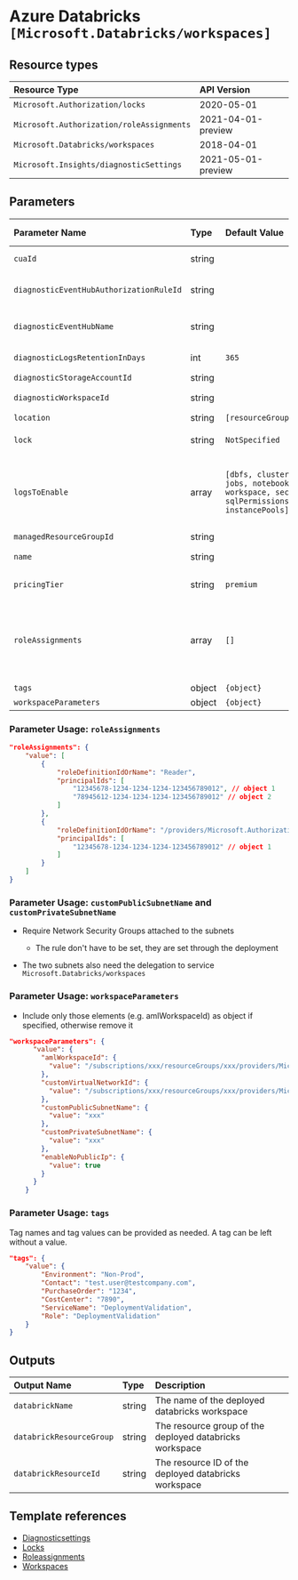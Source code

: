 # Azure Databricks `[Microsoft.Databricks/workspaces]`

## Resource types

| Resource Type | API Version |
| :-- | :-- |
| `Microsoft.Authorization/locks` | 2020-05-01 |
| `Microsoft.Authorization/roleAssignments` | 2021-04-01-preview |
| `Microsoft.Databricks/workspaces` | 2018-04-01 |
| `Microsoft.Insights/diagnosticSettings` | 2021-05-01-preview |

## Parameters

| Parameter Name | Type | Default Value | Possible Values | Description |
| :-- | :-- | :-- | :-- | :-- |
| `cuaId` | string |  |  | Optional. Customer Usage Attribution ID (GUID). This GUID must be previously registered |
| `diagnosticEventHubAuthorizationRuleId` | string |  |  | Optional. Resource ID of the diagnostic event hub authorization rule for the Event Hubs namespace in which the event hub should be created or streamed to. |
| `diagnosticEventHubName` | string |  |  | Optional. Name of the diagnostic event hub within the namespace to which logs are streamed. Without this, an event hub is created for each log category. |
| `diagnosticLogsRetentionInDays` | int | `365` |  | Optional. Specifies the number of days that logs will be kept for; a value of 0 will retain data indefinitely. |
| `diagnosticStorageAccountId` | string |  |  | Optional. Resource ID of the diagnostic storage account. |
| `diagnosticWorkspaceId` | string |  |  | Optional. Resource ID of the diagnostic log analytics workspace. |
| `location` | string | `[resourceGroup().location]` |  | Optional. Location for all Resources. |
| `lock` | string | `NotSpecified` | `[CanNotDelete, NotSpecified, ReadOnly]` | Optional. Specify the type of lock. |
| `logsToEnable` | array | `[dbfs, clusters, accounts, jobs, notebook, ssh, workspace, secrets, sqlPermissions, instancePools]` | `[dbfs, clusters, accounts, jobs, notebook, ssh, workspace, secrets, sqlPermissions, instancePools]` | Optional. The name of logs that will be streamed. |
| `managedResourceGroupId` | string |  |  | Optional. The managed resource group ID |
| `name` | string |  |  | Required. The name of the Azure Databricks workspace to create |
| `pricingTier` | string | `premium` | `[trial, standard, premium]` | Optional. The pricing tier of workspace |
| `roleAssignments` | array | `[]` |  | Optional. Array of role assignment objects that contain the 'roleDefinitionIdOrName' and 'principalId' to define RBAC role assignments on this resource. In the roleDefinitionIdOrName attribute, you can provide either the display name of the role definition, or it's fully qualified ID in the following format: '/providers/Microsoft.Authorization/roleDefinitions/c2f4ef07-c644-48eb-af81-4b1b4947fb11'. |
| `tags` | object | `{object}` |  | Optional. Tags of the resource. |
| `workspaceParameters` | object | `{object}` |  | Optional. The workspace's custom parameters. |

### Parameter Usage: `roleAssignments`

```json
"roleAssignments": {
    "value": [
        {
            "roleDefinitionIdOrName": "Reader",
            "principalIds": [
                "12345678-1234-1234-1234-123456789012", // object 1
                "78945612-1234-1234-1234-123456789012" // object 2
            ]
        },
        {
            "roleDefinitionIdOrName": "/providers/Microsoft.Authorization/roleDefinitions/c2f4ef07-c644-48eb-af81-4b1b4947fb11",
            "principalIds": [
                "12345678-1234-1234-1234-123456789012" // object 1
            ]
        }
    ]
}
```

### Parameter Usage: `customPublicSubnetName` and `customPrivateSubnetName`

- Require Network Security Groups attached to the subnets
  - The rule don't have to be set, they are set through the deployment

- The two subnets also need the delegation to service `Microsoft.Databricks/workspaces`

### Parameter Usage: `workspaceParameters`

- Include only those elements (e.g. amlWorkspaceId) as object if specified, otherwise remove it

```json
"workspaceParameters": {
      "value": {
        "amlWorkspaceId": {
          "value": "/subscriptions/xxx/resourceGroups/xxx/providers/Microsoft.MachineLearningServices/workspaces/xxx"
        },
        "customVirtualNetworkId": {
          "value": "/subscriptions/xxx/resourceGroups/xxx/providers/Microsoft.Network/virtualNetworks/xxx"
        },
        "customPublicSubnetName": {
          "value": "xxx"
        },
        "customPrivateSubnetName": {
          "value": "xxx"
        },
        "enableNoPublicIp": {
          "value": true
        }
      }
    }
```

### Parameter Usage: `tags`

Tag names and tag values can be provided as needed. A tag can be left without a value.

```json
"tags": {
    "value": {
        "Environment": "Non-Prod",
        "Contact": "test.user@testcompany.com",
        "PurchaseOrder": "1234",
        "CostCenter": "7890",
        "ServiceName": "DeploymentValidation",
        "Role": "DeploymentValidation"
    }
}
```

## Outputs

| Output Name | Type | Description |
| :-- | :-- | :-- |
| `databrickName` | string | The name of the deployed databricks workspace |
| `databrickResourceGroup` | string | The resource group of the deployed databricks workspace |
| `databrickResourceId` | string | The resource ID of the deployed databricks workspace |

## Template references

- [Diagnosticsettings](https://docs.microsoft.com/en-us/azure/templates/Microsoft.Insights/2021-05-01-preview/diagnosticSettings)
- [Locks](https://docs.microsoft.com/en-us/azure/templates/Microsoft.Authorization/2020-05-01/locks)
- [Roleassignments](https://docs.microsoft.com/en-us/azure/templates/Microsoft.Authorization/2021-04-01-preview/roleAssignments)
- [Workspaces](https://docs.microsoft.com/en-us/azure/templates/Microsoft.Databricks/2018-04-01/workspaces)
